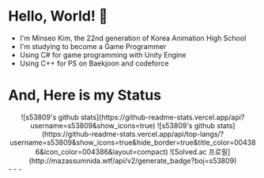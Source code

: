 # Hello, World! 👋

* I'm Minseo Kim, the 22nd generation of Korea Animation High School
* I'm studying to become a Game Programmer
* Using C# for game programming with Unity Engine
* Using C++ for PS on Baekjoon and codeforce   

# And, Here is my Status
<center>![s53809's github stats](https://github-readme-stats.vercel.app/api?username=s53809&show_icons=true)
![s53809's github stats](https://github-readme-stats.vercel.app/api/top-langs/?username=s53809&show_icons=true&hide_border=true&title_color=004386&icon_color=004386&layout=compact)   
![Solved.ac 프로필](http://mazassumnida.wtf/api/v2/generate_badge?boj=s53809)</center>
- - -
